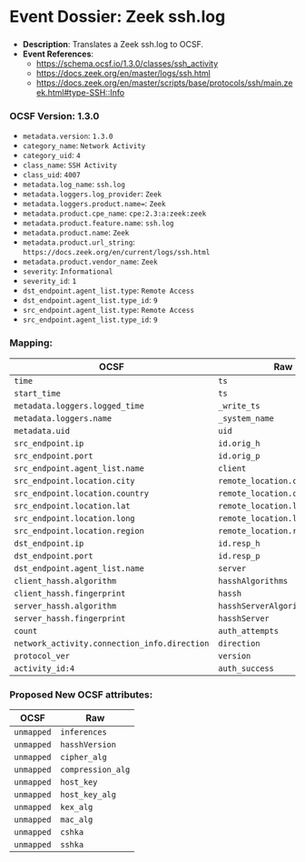 # Event Dossier: Zeek ssh.log
### 
- **Description**: Translates a Zeek ssh.log to OCSF. 
- **Event References**:
  - https://schema.ocsf.io/1.3.0/classes/ssh_activity
  - https://docs.zeek.org/en/master/logs/ssh.html
  - https://docs.zeek.org/en/master/scripts/base/protocols/ssh/main.zeek.html#type-SSH::Info
    
 ### OCSF Version: 1.3.0
 - `metadata.version`: `1.3.0`
 - `category_name`: `Network Activity`
 - `category_uid`: `4`
 - `class_name`: `SSH Activity`
 - `class_uid`: `4007`
 - `metadata.log_name`: `ssh.log`
 - `metadata.loggers.log_provider`: `Zeek`
 - `metadata.loggers.product.name=`: `Zeek`
 - `metadata.product.cpe_name`: `cpe:2.3:a:zeek:zeek`
 - `metadata.product.feature.name`: `ssh.log`
 - `metadata.product.name`: `Zeek`
 - `metadata.product.url_string`: `https://docs.zeek.org/en/current/logs/ssh.html`
 - `metadata.product.vendor_name`: `Zeek`
 - `severity`: `Informational`
 - `severity_id`: `1`
 - `dst_endpoint.agent_list.type`: `Remote Access`
 - `dst_endpoint.agent_list.type_id`: `9`
 - `src_endpoint.agent_list.type`: `Remote Access`
 - `src_endpoint.agent_list.type_id`: `9`

 ### Mapping:

| OCSF                           | Raw               |
| ------------------------------ | ----------------- |
|`time`                          |`ts`               |
|`start_time`                    |`ts`               |
|`metadata.loggers.logged_time`  |`_write_ts`        |
|`metadata.loggers.name`         |`_system_name`     |
|`metadata.uid`                  |`uid`              |
|`src_endpoint.ip`               |`id.orig_h`        |
|`src_endpoint.port`             |`id.orig_p`        |
|`src_endpoint.agent_list.name`  |`client`           |   
|`src_endpoint.location.city`    |`remote_location.city`        |
|`src_endpoint.location.country` |`remote_location.country_code`|
|`src_endpoint.location.lat`     |`remote_location.latitude`    |
|`src_endpoint.location.long`    |`remote_location.longitude`   | 
|`src_endpoint.location.region`  |`remote_location.region`      |
|`dst_endpoint.ip`               |`id.resp_h`        |
|`dst_endpoint.port`             |`id.resp_p`        |
|`dst_endpoint.agent_list.name`  |`server`           |
|`client_hassh.algorithm`        |`hasshAlgorithms`  |
|`client_hassh.fingerprint`      |`hassh`            |
|`server_hassh.algorithm`        |`hasshServerAlgorithms`    |
|`server_hassh.fingerprint`      |`hasshServer`      |
|`count`                         |`auth_attempts`    |
|`network_activity.connection_info.direction` |`direction` |
|`protocol_ver`                  |`version`          |
|`activity_id:4`                 |`auth_success`     |


 ### Proposed New OCSF attributes:
 
| OCSF                     | Raw                      |
| -------------------------| -------------------------|
|`unmapped`                      |`inferences`    |
|`unmapped`                      |`hasshVersion`    |
|`unmapped`                      |`cipher_alg`    |
|`unmapped`                      |`compression_alg`    |
|`unmapped`                      |`host_key`    |
|`unmapped`                      |`host_key_alg`    |
|`unmapped`                      |`kex_alg`    |
|`unmapped`                      |`mac_alg`    |
|`unmapped`                      |`cshka`    |
|`unmapped`                      |`sshka`    |
